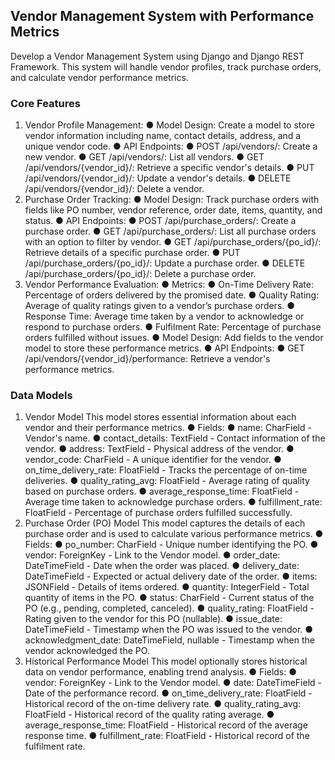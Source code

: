 

## Vendor Management System with Performance Metrics
Develop a Vendor Management System using Django and Django REST Framework. This
system will handle vendor profiles, track purchase orders, and calculate vendor performance
metrics.
### Core Features
1. Vendor Profile Management:
● Model Design: Create a model to store vendor information including name, contact
details, address, and a unique vendor code.
● API Endpoints:
● POST /api/vendors/: Create a new vendor.
● GET /api/vendors/: List all vendors.
● GET /api/vendors/{vendor_id}/: Retrieve a specific vendor's details.
● PUT /api/vendors/{vendor_id}/: Update a vendor's details.
● DELETE /api/vendors/{vendor_id}/: Delete a vendor.
2. Purchase Order Tracking:
● Model Design: Track purchase orders with fields like PO number, vendor reference,
order date, items, quantity, and status.
● API Endpoints:
● POST /api/purchase_orders/: Create a purchase order.
● GET /api/purchase_orders/: List all purchase orders with an option to filter by
vendor.
● GET /api/purchase_orders/{po_id}/: Retrieve details of a specific purchase order.
● PUT /api/purchase_orders/{po_id}/: Update a purchase order.
● DELETE /api/purchase_orders/{po_id}/: Delete a purchase order.
3. Vendor Performance Evaluation:
● Metrics:
● On-Time Delivery Rate: Percentage of orders delivered by the promised date.
● Quality Rating: Average of quality ratings given to a vendor’s purchase orders.
● Response Time: Average time taken by a vendor to acknowledge or respond to
purchase orders.
● Fulfilment Rate: Percentage of purchase orders fulfilled without issues.
● Model Design: Add fields to the vendor model to store these performance metrics.
● API Endpoints:
● GET /api/vendors/{vendor_id}/performance: Retrieve a vendor's performance
metrics.

### Data Models
1. Vendor Model
This model stores essential information about each vendor and their performance metrics.
● Fields:
● name: CharField - Vendor's name.
● contact_details: TextField - Contact information of the vendor.
● address: TextField - Physical address of the vendor.
● vendor_code: CharField - A unique identifier for the vendor.
● on_time_delivery_rate: FloatField - Tracks the percentage of on-time deliveries.
● quality_rating_avg: FloatField - Average rating of quality based on purchase
orders.
● average_response_time: FloatField - Average time taken to acknowledge
purchase orders.
● fulfillment_rate: FloatField - Percentage of purchase orders fulfilled successfully.
2. Purchase Order (PO) Model
This model captures the details of each purchase order and is used to calculate various
performance metrics.
● Fields:
● po_number: CharField - Unique number identifying the PO.
● vendor: ForeignKey - Link to the Vendor model.
● order_date: DateTimeField - Date when the order was placed.
● delivery_date: DateTimeField - Expected or actual delivery date of the order.
● items: JSONField - Details of items ordered.
● quantity: IntegerField - Total quantity of items in the PO.
● status: CharField - Current status of the PO (e.g., pending, completed, canceled).
● quality_rating: FloatField - Rating given to the vendor for this PO (nullable).
● issue_date: DateTimeField - Timestamp when the PO was issued to the vendor.
● acknowledgment_date: DateTimeField, nullable - Timestamp when the vendor
acknowledged the PO.
3. Historical Performance Model
This model optionally stores historical data on vendor performance, enabling trend analysis.
● Fields:
● vendor: ForeignKey - Link to the Vendor model.
● date: DateTimeField - Date of the performance record.
● on_time_delivery_rate: FloatField - Historical record of the on-time delivery rate.
● quality_rating_avg: FloatField - Historical record of the quality rating average.
● average_response_time: FloatField - Historical record of the average response
time.
● fulfillment_rate: FloatField - Historical record of the fulfilment rate.
